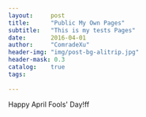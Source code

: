 ```yaml
---
layout:     post
title:      "Public My Own Pages"
subtitle:   "This is my tests Pages"
date:       2016-04-01
author:     "ComradeXu"
header-img: "img/post-bg-alitrip.jpg"
header-mask: 0.3
catalog:    true
tags:
    
---
```


Happy April Fools' Day!ff